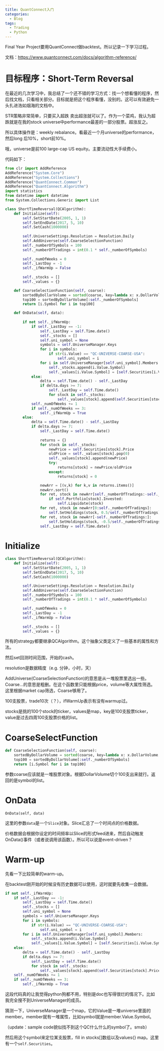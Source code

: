```yaml
---
title: QuantConnect入门
categories:
  - Blog
tags:
  - Trading
  - Python
---
```


Final Year Project要用QuantConnect做backtest。所以记录一下学习过程。

文档：https://www.quantconnect.com/docs/algorithm-reference/

# 目标程序：Short-Term Reversal

在最近的几次学习中，我总结了一个还不错的学习方式：找一个想看懂的程序，然后找文档，只看相关部分。目标就是把这个程序看懂，没别的。这可以有效避免一头扎进浩如烟海的文档中。

STR策略非常简单，只要买入超跌 卖出超涨就可以了。作为一个菜鸡，我认为超跌就是在我的stock universe中performance最差的一部分股票。超涨反之。

所以具体操作是：weekly rebalance。看最近一个月universe的performance，然后long 后10%，short前10%。

哦，universe是前100 large-cap US equity。主要流动性大手续费小。

代码如下：

```python
from clr import AddReference
AddReference("System.Core")
AddReference("System.Collections")
AddReference("QuantConnect.Common")
AddReference("QuantConnect.Algorithm")
import statistics
from datetime import datetime
from System.Collections.Generic import List

class ShortTimeReversal(QCAlgorithm):
    def Initialize(self):
        self.SetStartDate(2005, 1, 1)
        self.SetEndDate(2017, 5, 10)
        self.SetCash(1000000)
        
        self.UniverseSettings.Resolution = Resolution.Daily
        self.AddUniverse(self.CoarseSelectionFunction)
        self._numberOfSymbols = 100
        self._numberOfTradings = int(0.1 * self._numberOfSymbols)
        
        self._numOfWeeks = 0
        self._LastDay = -1
        self._ifWarmUp = False
        
        self._stocks = []
        self._values = {}

    def CoarseSelectionFunction(self, coarse):
        sortedByDollarVolume = sorted(coarse, key=lambda x: x.DollarVolume, reverse=True)
        top100 = sortedByDollarVolume[:self._numberOfSymbols]
        return [i.Symbol for i in top100]

    def OnData(self, data):
        
        if not self._ifWarmUp:
            if self._LastDay == -1:
                self._LastDay = self.Time.date()
                self._stocks = []
                self.uni_symbol = None
                symbols = self.UniverseManager.Keys
                for i in symbols:
                    if str(i.Value) == "QC-UNIVERSE-COARSE-USA":
                        self.uni_symbol = i
                for i in self.UniverseManager[self.uni_symbol].Members:
                    self._stocks.append(i.Value.Symbol)
                    self._values[i.Value.Symbol] = [self.Securities[i.Value.Symbol].Price]
            else:
                delta = self.Time.date() - self._LastDay
                if delta.days >= 7:
                    self._LastDay = self.Time.date()
                    for stock in self._stocks:
                        self._values[stock].append(self.Securities[stock].Price)
            self._numOfWeeks += 1
            if self._numOfWeeks == 3:
                self._ifWarmUp = True
        else:
            delta = self.Time.date() - self._LastDay
            if delta.days >= 7:
                self._LastDay = self.Time.date()
                
                returns = {}
                for stock in self._stocks:
                    newPrice = self.Securities[stock].Price
                    oldPrice = self._values[stock].pop(0)
                    self._values[stock].append(newPrice)
                    try:
                        returns[stock] = newPrice/oldPrice
                    except:
                        returns[stock] = 0

                newArr = [(v,k) for k,v in returns.items()]
                newArr.sort()
                for ret, stock in newArr[self._numberOfTradings:-self._numberOfTradings]:
                    if self.Portfolio[stock].Invested:
                        self.Liquidate(stock)
                for ret, stock in newArr[0:self._numberOfTradings]:
                    self.SetHoldings(stock, 0.5/self._numberOfTradings)
                for ret, stock in newArr[-self._numberOfTradings:]:
                    self.SetHoldings(stock, -0.5/self._numberOfTradings)
                self._LastDay = self.Time.date()
```

# Initialize
```python
class ShortTimeReversal(QCAlgorithm):
    def Initialize(self):
        self.SetStartDate(2005, 1, 1)
        self.SetEndDate(2017, 5, 10)
        self.SetCash(1000000)

        self.UniverseSettings.Resolution = Resolution.Daily
        self.AddUniverse(self.CoarseSelectionFunction)
        self._numberOfSymbols = 100
        self._numberOfTradings = int(0.1 * self._numberOfSymbols)
        
        self._numOfWeeks = 0
        self._LastDay = -1
        self._ifWarmUp = False
        
        self._stocks = []
        self._values = {}
```

所有的strategy都要继承QCAlgorithm。这个抽象父类定义了一些基本的属性和方法。

然后set回测时间范围，开始的cash。

resolution是数据精度（e.g. 分钟，小时，天）

AddUniverse(CoarseSelectionFunction)的意思是从一堆股票里选出一些。Coarse...的意思是粗删。在这个函数里只能根据price，volume等大属性筛选。这里根据market cap筛选，Coarse够用了。

100支股票，trade10次（？），ifWarmUp表示有没有warmup过。

stocks是挑的100个stock的ticker，values是map，key是100支股票ticker，value是过去四周100支股票价格的list。

# CoarseSelectFunction

```python
def CoarseSelectionFunction(self, coarse):
    sortedByDollarVolume = sorted(coarse, key=lambda x: x.DollarVolume, reverse=True)
    top100 = sortedByDollarVolume[:self._numberOfSymbols]
    return [i.Symbol for i in top100]
```

参数coarse应该就是一堆股票对象。根据DollarVolume切个100支出来就行。返回的是symbol的list。

# OnData

`OnData(self, data)`

这里的参数`data`是一个`Slice`对象。Slice汇总了一个时间点的价格数据。

价格数据会根据你设定的时间频率以Slice的形式feed进来，然后自动触发OnData()事件（或者说调用该函数）。所以可以说是event-driven？

# Warm-up

先看一下比较简单的warm-up。

在backtest刚开始的时候没有历史数据可以使用，这时就要先收集一会数据。

```python
if not self._ifWarmUp:
    if self._LastDay == -1:
        self._LastDay = self.Time.date()
        self._stocks = []
        self.uni_symbol = None
        symbols = self.UniverseManager.Keys
        for i in symbols:
            if str(i.Value) == "QC-UNIVERSE-COARSE-USA":
                self.uni_symbol = i
        for i in self.UniverseManager[self.uni_symbol].Members:
            self._stocks.append(i.Value.Symbol)
            self._values[i.Value.Symbol] = [self.Securities[i.Value.Symbol].Price]
    else:
        delta = self.Time.date() - self._LastDay
        if delta.days >= 7:
            self._LastDay = self.Time.date()
            for stock in self._stocks:
                self._values[stock].append(self.Securities[stock].Price)
    self._numOfWeeks += 1
    if self._numOfWeeks == 3:
        self._ifWarmUp = True
```

这段代码真的让我觉得python狗都不用，特别是doc也写得很烂的情况下。比如我完全搜不到UniverseManager的成员。

猜测一下，UniverseManager是一个map，它的Value是一堆universe里面的member。member就有一堆属性，比如symbol就是member.Value.Symbol。

（update：sample code貌似找不到这个QC什么什么的symbol了。smsb）

然后用这个symbol来定位某支股票，fill in stocks[]数组以及values{} map。这里有一个`self.Securities`。